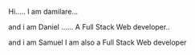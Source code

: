 Hi.....
I am damilare...

and i am Daniel ...... A Full Stack Web developer..

and i am Samuel I am also a Full Stack Web developer